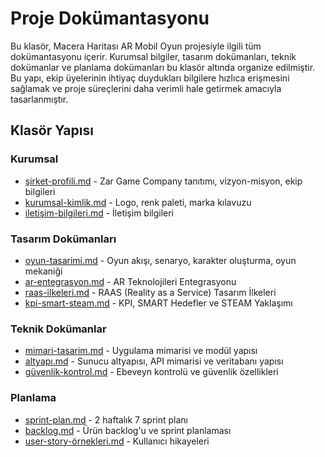 # Proje Dokümantasyonu

Bu klasör, Macera Haritası AR Mobil Oyun projesiyle ilgili tüm dokümantasyonu içerir. Kurumsal bilgiler, tasarım dokümanları, teknik dokümanlar ve planlama dokümanları bu klasör altında organize edilmiştir. Bu yapı, ekip üyelerinin ihtiyaç duydukları bilgilere hızlıca erişmesini sağlamak ve proje süreçlerini daha verimli hale getirmek amacıyla tasarlanmıştır.

## Klasör Yapısı

### Kurumsal
- [şirket-profili.md](kurumsal/şirket-profili.md) - Zar Game Company tanıtımı, vizyon-misyon, ekip bilgileri
- [kurumsal-kimlik.md](kurumsal/kurumsal-kimlik.md) - Logo, renk paleti, marka kılavuzu
- [iletişim-bilgileri.md](kurumsal/iletişim-bilgileri.md) - İletişim bilgileri

### Tasarım Dokümanları
- [oyun-tasarimi.md](tasarım-dokümanları/oyun-tasarimi.md) - Oyun akışı, senaryo, karakter oluşturma, oyun mekaniği
- [ar-entegrasyon.md](tasarım-dokümanları/ar-entegrasyon.md) - AR Teknolojileri Entegrasyonu
- [raas-ilkeleri.md](tasarım-dokümanları/raas-ilkeleri.md) - RAAS (Reality as a Service) Tasarım İlkeleri
- [kpi-smart-steam.md](tasarım-dokümanları/kpi-smart-steam.md) - KPI, SMART Hedefler ve STEAM Yaklaşımı

### Teknik Dokümanlar
- [mimari-tasarim.md](teknik-dokümanlar/mimari-tasarim.md) - Uygulama mimarisi ve modül yapısı
- [altyapı.md](teknik-dokümanlar/altyapı.md) - Sunucu altyapısı, API mimarisi ve veritabanı yapısı
- [güvenlik-kontrol.md](teknik-dokümanlar/güvenlik-kontrol.md) - Ebeveyn kontrolü ve güvenlik özellikleri

### Planlama
- [sprint-plan.md](planlama/sprint-plan.md) - 2 haftalık 7 sprint planı
- [backlog.md](planlama/backlog.md) - Ürün backlog'u ve sprint planlaması
- [user-story-örnekleri.md](planlama/user-story-örnekleri.md) - Kullanıcı hikayeleri